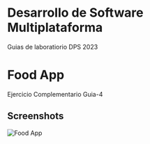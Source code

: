 # Desarrollo de Software Multiplataforma
Guias de laboratiorio DPS 2023


# Food App

Ejercicio Complementario Guia-4



## Screenshots

![Food App](https://i.imgur.com/DJnsb9E.png)


